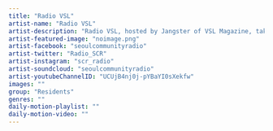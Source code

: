 ```yaml
---
title: "Radio VSL"	
artist-name: "Radio VSL"	
artist-description: "Radio VSL, hosted by Jangster of VSL Magazine, takes a look and listen into the many thriving subcultures of the world, inviting guests from different specialties to share their favourites with the SCR viewers. Breaking the show into 2 sections: the first covering Music and the second half video."	
artist-featured-image: "noimage.png"	
artist-facebook: "seoulcommunityradio"	
artist-twitter: "Radio_SCR"	
artist-instagram: "scr_radio"	
artist-soundcloud: "seoulcommunityradio"	
artist-youtubeChannelID: "UCUjB4nj0j-pYBaYI0sXekfw"	
images: ""	
group: "Residents"	
genres: ""	
daily-motion-playlist: ""	
daily-motion-video: ""		
---
```


